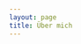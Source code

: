 ```yaml
---
layout: page
title: Über mich
---
```

<script setup>
import {
  VPTeamPage,
  VPTeamPageTitle,
  VPTeamMembers
} from 'vitepress/theme'

const members = [
  {
    avatar: '/assets/images/profile.png',
    name: 'Kai Wedekind',
    title: 'Creator, Technikbegeisterter',
    links: [
      { icon: 'linkedin', link: 'https://www.linkedin.com/in/kaiwedekind'},
      { icon: 'github', link: 'https://github.com/KaiWedekind' }
    ]
  }
]
</script>

<VPTeamPage>
  <VPTeamPageTitle>
    <template #title>
      Über mich
    </template>
    <template #lead>
      <small>
        Ich bin Entwickler und Technik-Enthusiast. Ich kenne mich gut mit den Feinheiten der Softwareentwicklung aus, erforsche ständig neue Technologien und bleibe an der Spitze der Branchentrends.
Ich bin ein engagierter Verfechter des kontinuierlichen Lernens, immer bestrebt, mein Wissen zu erweitern und die sich ständig weiterentwickelnde Technologielandschaft zu erkunden.
      </small>
    </template>
  </VPTeamPageTitle>
  <VPTeamMembers
    :members="members"
  />
</VPTeamPage>